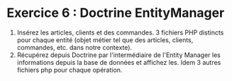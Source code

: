 # Exercice 6 : Doctrine EntityManager

1. Insérez les articles, clients et des commandes. 3 fichiers PHP distincts pour chaque entité (objet métier tel que des articles, clients, commandes, etc. dans notre contexte).
2. Récupérez depuis Doctrine par l'intermédiaire de l'Entity Manager les informations depuis la base de données et affichez les. Idem 3 autres fichiers php pour chaque opération.

<!-- 1. Insérez les articles, clients et des commandes.
Pour cela, côté front, utilisez l'extension ***Thunder Client*** pour envoyer des données au serveur sans passer par un formulaire.
2. Récupérez depuis Doctrine par l'intermédiaire de l'Entity Manager les informations depuis la base de données et affichez les.

## Extension thunder client

![th](./img/thunder.png)

---

![th](./img/thunder2.png)

---

![th](./img/thunder3.png) -->